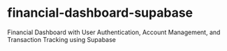 # financial-dashboard-supabase
Financial Dashboard with User Authentication, Account Management, and Transaction Tracking using Supabase
